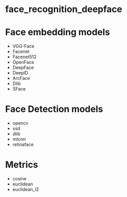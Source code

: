 # face_recognition_deepface

# Face embedding models

- VGG-Face
- Facenet
- Facenet512
- OpenFace
- DeepFace
- DeepID
- ArcFace
- Dlib
- SFace

# Face Detection models

- opencv
- ssd
- dlib
- mtcnn
- retinaface

# Metrics

- cosine
- euclidean
- euclidean_l2
